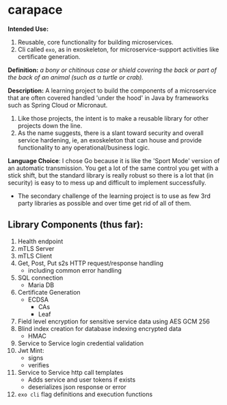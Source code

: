 # carapace

**Intended Use:**

1. Reusable, core functionality for building microservices.
1. Cli called `exo`, as in exoskeleton, for microservice-support activities like certificate generation.

**Definition:** _a bony or chitinous case or shield covering the back or part of the back of an animal (such as a turtle or crab)._

**Description:** A learning project to build the components of a microservice that are often covered handled 'under the hood' in Java by frameworks such as Spring Cloud or Micronaut.

1. Like those projects, the intent is to make a reusable library for other projects down the line.
2. As the name suggests, there is a slant toward security and overall service hardening, ie, an exoskeleton that can house and provide functionality to any operational/business logic.

**Language Choice**: I chose Go because it is like the 'Sport Mode' version of an automatic transmission. You get a lot of the same control you get with a stick shift, but the standard library is really robust so there is a lot that (in security) is easy to to mess up and difficult to implement successfully.

- The secondary challenge of the learning project is to use as few 3rd party libraries as possible and over time get rid of all of them.

## Library Components (thus far):

1. Health endpoint
1. mTLS Server
1. mTLS Client
1. Get, Post, Put s2s HTTP request/response handling
   - including common error handling
1. SQL connection
   - Maria DB
1. Certificate Generation
   - ECDSA
     - CAs
     - Leaf
1. Field level encryption for sensitive service data using AES GCM 256
1. Blind index creation for database indexing encrypted data
   - HMAC
1. Service to Service login credential validation
1. Jwt Mint:
   - signs
   - verifies
1. Service to Service http call templates
   - Adds service and user tokens if exists
   - deserializes json response or error
1. `exo cli` flag definitions and execution functions
